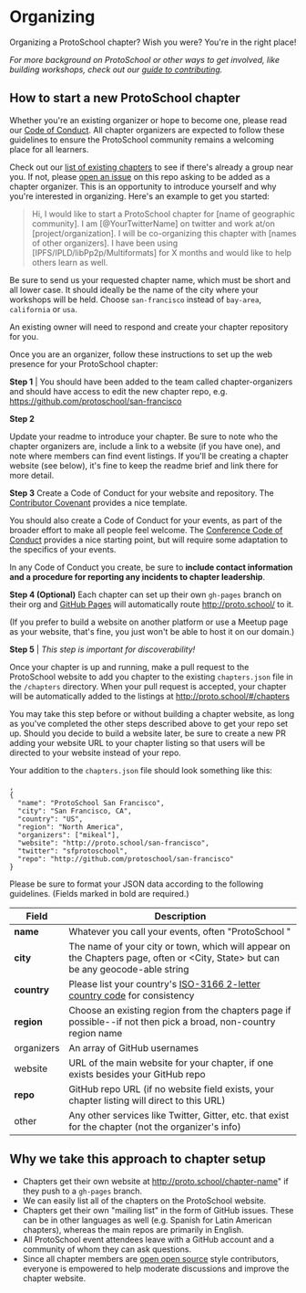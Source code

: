 # Organizing

Organizing a ProtoSchool chapter? Wish you were? You're in the right place!

_For more background on ProtoSchool or other ways to get involved, like building workshops, check out our [guide to contributing](https://github.com/protoschool/organizing/blob/master/CONTRIBUTING.md)._


## How to start a new ProtoSchool chapter

Whether you're an existing organizer or hope to become one, please read our [Code of Conduct](https://github.com/protoschool/organizing/blob/master/CODE_OF_CONDUCT.md). All chapter organizers are expected to follow these guidelines to ensure the ProtoSchool community remains a welcoming place for all learners.

Check out our [list of existing chapters](https://proto.school/#/chapters.html) to see if there's already a group near you. If not, please [open an issue](https://github.com/protoschool/organizing/issues/new?labels=new-chapter&title=New%20Chapter%20Request&body=Please%20introduce%20yourself%20and%20tell%20us%20where%20you'd%20like%20to%20host%20a%20ProtoSchool%20chapter.) on this repo asking to be added as a chapter organizer. This is an opportunity to introduce yourself and why you're interested in organizing. Here's an example to get you started:

>Hi, I would like to start a ProtoSchool chapter for [name of geographic community]. I am [@YourTwitterName] on twitter and work at/on [project/organization]. I will be co-organizing this chapter with [names of other organizers]. I have been using [IPFS/IPLD/libPp2p/Multiformats] for X months and would like to help others learn as well.

Be sure to send us your requested chapter name, which must be short and all lower case. It should ideally be the name of the city where your workshops will be held. Choose `san-francisco` instead of `bay-area`, `california` or `usa`.

An existing owner will need to respond and create your chapter repository for you.

Once you are an organizer, follow these instructions to set up the web presence for your ProtoSchool chapter:

**Step 1** | You should have been added to the team called chapter-organizers and should have access to edit the new chapter repo, e.g. https://github.com/protoschool/san-francisco

**Step 2**

Update your readme to introduce your chapter. Be sure to note who the chapter organizers are, include a link to a website (if you have one), and note where members can find event listings. If you'll be creating a chapter website (see below), it's fine to keep the readme brief and link there for more detail.

**Step 3**
Create a Code of Conduct for your website and repository. The [Contributor Covenant](https://www.contributor-covenant.org/) provides a nice template.

You should also create a Code of Conduct for your events, as part of the broader effort
to make all people feel welcome. The [Conference Code of Conduct](http://confcodeofconduct.com/)
provides a nice starting point, but will require some adaptation to the specifics
of your events.

In any Code of Conduct you create, be sure to **include contact information and a procedure for
reporting any incidents to chapter leadership**.

**Step 4 (Optional)**
Each chapter can set up their own `gh-pages` branch on their org and [GitHub Pages](https://help.github.com/categories/github-pages-basics/) will automatically route http://proto.school/<reponame> to it.

(If you prefer to build a website on another platform or use a Meetup page as your website, that's fine, you just won't be able to host it on our domain.)


**Step 5** | _This step is important for discoverability!_

Once your chapter is up and running, make a pull request to the ProtoSchool website
to add you chapter to the existing `chapters.json` file in the `/chapters` directory.
When your pull request is accepted, your chapter will be automatically added to the listings at http://proto.school/#/chapters

You may take this step before or without building a chapter website, as long as you've completed the other
steps described above to get your repo set up. Should you decide to build a website later, be sure to create a new PR adding your website URL to your chapter listing so that users will be directed to your website instead of your repo.

Your addition to the `chapters.json` file should look something like this:

```
,
{
  "name": "ProtoSchool San Francisco",
  "city": "San Francisco, CA",
  "country": "US",
  "region": "North America",
  "organizers": ["mikeal"],
  "website": "http://proto.school/san-francisco",
  "twitter": "sfprotoschool",
  "repo": "http://github.com/protoschool/san-francisco"
}
```
Please be sure to format your JSON data according to the following guidelines. (Fields marked in bold are required.)

| Field | Description |
| --- | --- |
| **name** | Whatever you call your events, often "ProtoSchool <City> " |
| **city**	 | The name of your city or town, which will appear on the Chapters page, often <City> or <City, State> but can be any geocode-able string |
| **country**	 |  Please list your country's [ISO-3166 2-letter country code](https://en.wikipedia.org/wiki/ISO_3166-2) for consistency |
| **region**  |  Choose an existing region from the chapters page if possible--if not then pick a broad, non-country region name |
| organizers  | An array of GitHub usernames  |
| website  |  URL of the main website for your chapter, if one exists besides your GitHub repo |
| **repo** |  GitHub repo URL (if no website field exists, your chapter listing will direct to this URL)|
| other   | Any other services like Twitter, Gitter, etc. that exist for the chapter (not the organizer's info)  |


## Why we take this approach to chapter setup
- Chapters get their own website at http://proto.school/chapter-name" if they push to a `gh-pages` branch.
- We can easily list all of the chapters on the ProtoSchool website.
- Chapters get their own "mailing list" in the form of GitHub issues. These can be in other languages as well (e.g. Spanish for Latin American chapters), whereas the main repos are primarily in English.
- All ProtoSchool event attendees leave with a GitHub account and a community of whom they can ask questions.
- Since all chapter members are [open open source](https://github.com/Level/community/blob/master/CONTRIBUTING.md) style contributors, everyone is empowered to help moderate discussions and improve the chapter website.
